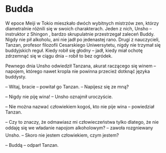 # Budda

W epoce Meiji w Tokio mieszkało dwóch wybitnych mistrzów zen, którzy diametralnie różnili się w swoich charakterach. Jeden z nich, Unsho – instruktor z Shingon , bardzo skrupulatnie przestrzegał zaleceń Buddy. Nigdy nie pił alkoholu, ani nie jadł po jedenastej rano. Drugi z nauczycieli, Tanzan, profesor filozofii Cesarskiego Uniwersytetu, nigdy nie trzymał się buddyjskich reguł. Kiedy robił się głodny – jadł, kiedy miał ochotę zdrzemnąć się w ciągu dnia – robił to bez ogródek.

Pewnego dnia Unsho odwiedził Tanzana, akurat raczącego się winem – napojem, którego nawet kropla nie powinna przecież dotknąć języka buddysty.

– Witaj, bracie – powitał go Tanzan. – Napijesz się ze mną?

– Nigdy nie piję wina! – Unsho oznajmił uroczyście.

– Nie można nazwać człowiekiem kogoś, kto nie pije wina – powiedział Tanzan.

– Czy to znaczy, że odmawiasz mi człowieczeństwa tylko dlatego, że nie oddaję się we władanie napojom alkoholowym? – zawoła rozgniewany Unsho. – Skoro nie jestem człowiekiem, czym jestem?

– Buddą – odparł Tanzan.

